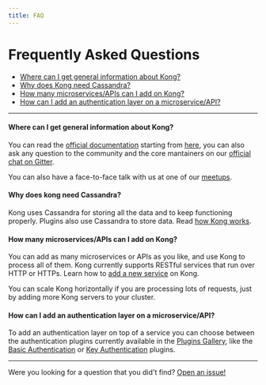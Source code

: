 ```yaml
---
title: FAQ
---
```


# Frequently Asked Questions

* [Where can I get general information about Kong?](#where-can-i-get-general-information-about-kong?)
* [Why does Kong need Cassandra?](#why-does-kong-need-cassandra?)
* [How many microservices/APIs can I add on Kong?](#how-many-microservices/apis-can-i-add-on-kong?)
* [How can I add an authentication layer on a microservice/API?](#how-can-i-add-an-authentication-layer-on-a-microservice/api?)

<hr>

#### Where can I get general information about Kong?

You can read the [official documentation](/docs) starting from [here](/docs/{{page.kong_version}}/about/what/), you can also ask any question to the community and the core mantainers on our [official chat on Gitter](https://gitter.im/Mashape/kong).

You can also have a face-to-face talk with us at one of our [meetups](http://www.meetup.com/The-Mashape-API-Developer-Community).

#### Why does kong need Cassandra?

Kong uses Cassandra for storing all the data and to keep functioning properly. Plugins also use Cassandra to store data. Read [how Kong works](/docs/{{page.kong_version}}/about/how/).

#### How many microservices/APIs can I add on Kong?

You can add as many microservices or APIs as you like, and use Kong to process all of them. Kong currently supports RESTful services that run over HTTP or HTTPs. Learn how to [add a new service](/docs/{{page.kong_version}}/getting-started/adding-your-api/) on Kong.

You can scale Kong horizontally if you are processing lots of requests, just by adding more Kong servers to your cluster.

#### How can I add an authentication layer on a microservice/API?

To add an authentication layer on top of a service you can choose between the authentication plugins currently available in the [Plugins Gallery](/plugins/#security), like the [Basic Authentication](/plugins/basic-authentication/) or [Key Authentication](/plugins/key-authentication/) plugins.

<hr>

Were you looking for a question that you did't find? [Open an issue!](https://github.com/Mashape/getkong.org)
